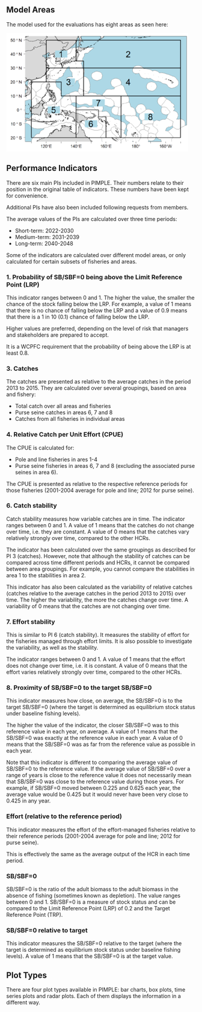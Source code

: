 ## Model Areas

The model used for the evaluations has eight areas as seen here:

![](skj_8_region_map.png)

## Performance Indicators

There are six main PIs included in PIMPLE.
Their numbers relate to their position in the original table of indicators. These numbers have been kept for convenience.

Additional PIs have also been included following requests from members.

The average values of the PIs are calculated over three time periods:

* Short-term: 2022-2030
* Medium-term: 2031-2039
* Long-term: 2040-2048

Some of the indicators are calculated over different model areas, or only calculated for certain subsets of fisheries and areas.

### 1. Probability of SB/SBF=0 being above the Limit Reference Point (LRP)

This indicator ranges between 0 and 1.
The higher the value, the smaller the chance of the stock falling below the LRP.
For example, a value of 1 means that there is no chance of falling below the LRP and a value of 0.9 means that there is a 1 in 10 (0.1) chance of falling below the LRP.

Higher values are preferred, depending on the level of risk that managers and stakeholders are prepared to accept.

It is a WCPFC requirement that the probability of being above the LRP is at least 0.8.

### 3. Catches

The catches are presented as relative to the average catches in the period 2013 to 2015.
They are calculated over several groupings, based on area and fishery:

* Total catch over all areas and fisheries
* Purse seine catches in areas 6, 7 and 8
* Catches from all fisheries in individual areas

### 4. Relative Catch per Unit Effort (CPUE)

The CPUE is calculated for:

* Pole and line fisheries in ares 1-4
* Purse seine fisheries in areas 6, 7 and 8 (excluding the associated purse seines in area 6).

The CPUE is presented as relative to the respective reference periods for those fisheries (2001-2004 average for pole and line; 2012 for purse seine).

### 6. Catch stability

Catch stability measures how variable catches are in time. 
The indicator ranges between 0 and 1. A value of 1 means that the catches do not change over time, i.e. they are constant.
A value of 0 means that the catches vary relatively strongly over time, compared to the other HCRs.

The indicator has been calculated over the same groupings as described for PI 3 (catches).
However, note that although the stability of catches can be compared across time different periods and HCRs, it cannot be compared between area groupings. 
For example, you cannot compare the stabilities in area 1 to the stabilities in area 2.

This indicator has also been calculated as the variability of relative catches (catches relative to the average catches in the period 2013 to 2015) over time.
The higher the variability, the more the catches change over time.
A variability of 0 means that the catches are not changing over time.

### 7. Effort stability

This is similar to PI 6 (catch stability).
It measures the stability of effort for the fisheries managed through effort limits.
It is also possible to investigate the variability, as well as the stability.

The indicator ranges between 0 and 1. A value of 1 means that the effort does not change over time, i.e. it is constant.
A value of 0 means that the effort varies relatively strongly over time, compared to the other HCRs.

### 8. Proximity of SB/SBF=0 to the target SB/SBF=0

This indicator measures how close, on average, the SB/SBF=0 is to the target SB/SBF=0 (where the target is determined as equilibrium stock status under baseline fishing levels).

The higher the value of the indicator, the closer SB/SBF=0 was to this reference value in each year, on average.
A value of 1 means that the SB/SBF=0 was exactly at the reference value in each year.
A value of 0 means that the SB/SBF=0 was as far from the reference value as possible in each year.

Note that this indicator is different to comparing the average value of SB/SBF=0 to the reference value.
If the average value of SB/SBF=0 over a range of years is close to the reference value it does not necessarily mean that SB/SBF=0 was close to the reference value during those years.
For example, if SB/SBF=0 moved between 0.225 and 0.625 each year, the average value would be 0.425 but it would never have been very close to 0.425 in any year.

### Effort (relative to the reference period)

This indicator measures the effort of the effort-managed fisheries relative to their reference periods (2001-2004 average for pole and line; 2012 for purse seine).

This is effectively the same as the average output of the HCR in each time period.

### SB/SBF=0

SB/SBF=0 is the ratio of the adult biomass to the adult biomass in the absence of fishing (sometimes known as depletion).
The value ranges between 0 and 1.
SB/SBF=0 is a measure of stock status and can be compared to the Limit Reference Point (LRP) of 0.2 and the Target Reference Point (TRP).

### SB/SBF=0 relative to target

This indicator measures the SB/SBF=0 relative to the target (where the target is determined as equilibrium stock status under baseline fishing levels).
A value of 1 means that the SB/SBF=0 is at the target value.

## Plot Types

There are four plot types available in PIMPLE: bar charts, box plots, time series plots and radar plots. Each of them displays the information in a different way.



          
